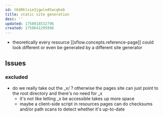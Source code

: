 ```yaml
---
id: t6d0klsie3jgwlndtwcqhob
title: static site generation
desc: ''
updated: 1750918532796
created: 1750641295998
---
```


- theoretically every resource [[sflow.concepts.reference-page]] could look
  different or even be generated by a different site generator

## Issues

### excluded

- do we really take out the _x/ ? otherwise the pages site can just point to the
  root directory and there's no need for _x
  - it's not like letting _x be accessible takes up more space
  - maybe a client-side script in resources pages can do checksums and/or path
    scans to detect whether it's up-to-date
